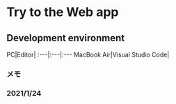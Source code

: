 # Try to the Web app

## Development environment
PC|Editor|
:---|:---|:---
MacBook Air|Visual Studio Code|

### メモ
### 2021/1/24